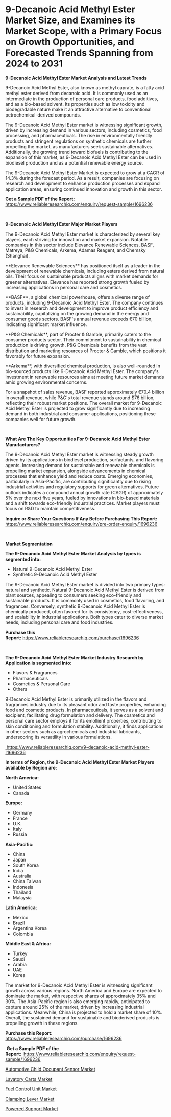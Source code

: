 <p><h1>9-Decanoic Acid Methyl Ester Market Size, and Examines its Market Scope, with a Primary Focus on Growth Opportunities, and Forecasted Trends Spanning from 2024 to 2031</h1></p><p><strong>9-Decanoic Acid Methyl Ester Market Analysis and Latest Trends</strong></p>
<p><p>9-Decanoic Acid Methyl Ester, also known as methyl caprate, is a fatty acid methyl ester derived from decanoic acid. It is commonly used as an intermediate in the production of personal care products, food additives, and as a bio-based solvent. Its properties such as low toxicity and biodegradable nature make it an attractive alternative to conventional petrochemical-derived compounds.</p><p>The 9-Decanoic Acid Methyl Ester market is witnessing significant growth, driven by increasing demand in various sectors, including cosmetics, food processing, and pharmaceuticals. The rise in environmentally friendly products and stringent regulations on synthetic chemicals are further propelling the market, as manufacturers seek sustainable alternatives. Additionally, the growing trend toward biofuels is contributing to the expansion of this market, as 9-Decanoic Acid Methyl Ester can be used in biodiesel production and as a potential renewable energy source.</p><p>The 9-Decanoic Acid Methyl Ester Market is expected to grow at a CAGR of 14.3% during the forecast period. As a result, companies are focusing on research and development to enhance production processes and expand application areas, ensuring continued innovation and growth in this sector.</p></p>
<p><strong>Get a Sample PDF of the Report:&nbsp;</strong> <a href="https://www.reliableresearchiq.com/enquiry/request-sample/1696236?utm_campaign=1124&utm_medium=2&utm_source=Github&utm_content=ia&utm_term=19102024&utm_id=9-decanoic-acid-methyl-ester">https://www.reliableresearchiq.com/enquiry/request-sample/1696236</a></p>
<p>&nbsp;</p>
<p><strong>9-Decanoic Acid Methyl Ester Major Market Players</strong></p>
<p><p>The 9-Decanoic Acid Methyl Ester market is characterized by several key players, each striving for innovation and market expansion. Notable companies in this sector include Elevance Renewable Sciences, BASF, Matreya, P&G Chemicals, Arkema, Adamas Reagent, and Chemsky (Shanghai). </p><p>**Elevance Renewable Sciences** has positioned itself as a leader in the development of renewable chemicals, including esters derived from natural oils. Their focus on sustainable products aligns with market demands for greener alternatives. Elevance has reported strong growth fueled by increasing applications in personal care and cosmetics.</p><p>**BASF**, a global chemical powerhouse, offers a diverse range of products, including 9-Decanoic Acid Methyl Ester. The company continues to invest in research and development to improve product efficiency and sustainability, capitalizing on the growing demand in the energy and consumer goods sectors. BASF's annual revenue exceeds €70 billion, indicating significant market influence.</p><p>**P&G Chemicals**, part of Procter & Gamble, primarily caters to the consumer products sector. Their commitment to sustainability in chemical production is driving growth. P&G Chemicals benefits from the vast distribution and marketing resources of Procter & Gamble, which positions it favorably for future expansion.</p><p>**Arkema**, with diversified chemical production, is also well-rounded in bio-sourced products like 9-Decanoic Acid Methyl Ester. The company's investment in renewable resources aims at meeting future market demands amid growing environmental concerns.</p><p>For a snapshot of sales revenue, BASF reported approximately €70.4 billion in overall revenue, while P&G's total revenue stands around $76 billion, reflecting their robust market positions. The overall market for 9-Decanoic Acid Methyl Ester is projected to grow significantly due to increasing demand in both industrial and consumer applications, positioning these companies well for future growth.</p></p>
<p>&nbsp;</p>
<p><strong>What Are The Key Opportunities For 9-Decanoic Acid Methyl Ester Manufacturers?</strong></p>
<p><p>The 9-Decanoic Acid Methyl Ester market is witnessing steady growth driven by its applications in biodiesel production, surfactants, and flavoring agents. Increasing demand for sustainable and renewable chemicals is propelling market expansion, alongside advancements in chemical processes that enhance yield and reduce costs. Emerging economies, particularly in Asia-Pacific, are contributing significantly due to rising industrial activities and regulatory supports for green alternatives. Future outlook indicates a compound annual growth rate (CAGR) of approximately 5% over the next five years, fueled by innovations in bio-based materials and a shift towards eco-friendly industrial practices. Market players must focus on R&D to maintain competitiveness.</p></p>
<p><strong>Inquire or Share Your Questions If Any Before Purchasing This Report:</strong> <a href="https://www.reliableresearchiq.com/enquiry/pre-order-enquiry/1696236?utm_campaign=1124&utm_medium=2&utm_source=Github&utm_content=ia&utm_term=19102024&utm_id=9-decanoic-acid-methyl-ester">https://www.reliableresearchiq.com/enquiry/pre-order-enquiry/1696236</a></p>
<p>&nbsp;</p>
<p><strong>Market Segmentation</strong></p>
<p><strong>The 9-Decanoic Acid Methyl Ester Market Analysis by types is segmented into:</strong></p>
<p><ul><li>Natural 9-Decanoic Acid Methyl Ester</li><li>Synthetic 9-Decanoic Acid Methyl Ester</li></ul></p>
<p><p>The 9-Decanoic Acid Methyl Ester market is divided into two primary types: natural and synthetic. Natural 9-Decanoic Acid Methyl Ester is derived from plant sources, appealing to consumers seeking eco-friendly and sustainable products. It is commonly used in cosmetics, food flavoring, and fragrances. Conversely, synthetic 9-Decanoic Acid Methyl Ester is chemically produced, often favored for its consistency, cost-effectiveness, and scalability in industrial applications. Both types cater to diverse market needs, including personal care and food industries.</p></p>
<p><strong>Purchase this Report:&nbsp;</strong><a href="https://www.reliableresearchiq.com/purchase/1696236?utm_campaign=1124&utm_medium=2&utm_source=Github&utm_content=ia&utm_term=19102024&utm_id=9-decanoic-acid-methyl-ester">https://www.reliableresearchiq.com/purchase/1696236</a></p>
<p>&nbsp;</p>
<p><strong>The 9-Decanoic Acid Methyl Ester Market Industry Research by Application is segmented into:</strong></p>
<p><ul><li>Flavors & Fragrances</li><li>Pharmaceuticals</li><li>Cosmetics & Personal Care</li><li>Others</li></ul></p>
<p><p>9-Decanoic Acid Methyl Ester is primarily utilized in the flavors and fragrances industry due to its pleasant odor and taste properties, enhancing food and cosmetic products. In pharmaceuticals, it serves as a solvent and excipient, facilitating drug formulation and delivery. The cosmetics and personal care sector employs it for its emollient properties, contributing to skin conditioning and formulation stability. Additionally, it finds applications in other sectors such as agrochemicals and industrial lubricants, underscoring its versatility in various formulations.</p></p>
<p><a href="https://www.reliableresearchiq.com/9-decanoic-acid-methyl-ester-r1696236?utm_campaign=1124&utm_medium=2&utm_source=Github&utm_content=ia&utm_term=19102024&utm_id=9-decanoic-acid-methyl-ester">&nbsp;https://www.reliableresearchiq.com/9-decanoic-acid-methyl-ester-r1696236</a></p>
<p><strong>In terms of Region, the 9-Decanoic Acid Methyl Ester Market Players available by Region are:</strong></p>
<p>
    <p> <strong> North America: </strong>
        <ul>
            <li>United States</li>
            <li>Canada</li>
        </ul>
        </p> 
    <p> <strong> Europe: </strong>
        <ul>
            <li>Germany</li>
            <li>France</li>
            <li>U.K.</li>
            <li>Italy</li>
            <li>Russia</li>
        </ul>
        </p> 
    <p> <strong> Asia-Pacific: </strong>
        <ul>
            <li>China</li>
            <li>Japan</li>
            <li>South Korea</li>
            <li>India</li>
            <li>Australia</li>
            <li>China Taiwan</li>
            <li>Indonesia</li>
            <li>Thailand</li>
            <li>Malaysia</li>
        </ul>
        </p> 
    <p> <strong> Latin America: </strong>
        <ul>
            <li>Mexico</li>
            <li>Brazil</li>
            <li>Argentina Korea</li>
            <li>Colombia</li>
        </ul>
        </p> 
    <p> <strong> Middle East & Africa: </strong>
        <ul>
            <li>Turkey</li>
            <li>Saudi</li>
            <li>Arabia</li>
            <li>UAE</li>
            <li>Korea</li>
        </ul>
    </p>
    </p>
<p><p>The market for 9-Decanoic Acid Methyl Ester is witnessing significant growth across various regions. North America and Europe are expected to dominate the market, with respective shares of approximately 35% and 30%. The Asia-Pacific region is also emerging rapidly, anticipated to capture around 25% of the market, driven by increasing industrial applications. Meanwhile, China is projected to hold a market share of 10%. Overall, the sustained demand for sustainable and bioderived products is propelling growth in these regions.</p></p>
<p><strong>Purchase this Report: </strong><a href="https://www.reliableresearchiq.com/purchase/1696236?utm_campaign=1124&utm_medium=2&utm_source=Github&utm_content=ia&utm_term=19102024&utm_id=9-decanoic-acid-methyl-ester">https://www.reliableresearchiq.com/purchase/1696236</a></p>
<p>&nbsp;<strong>Get a Sample PDF of the Report:&nbsp;&nbsp;</strong><a href="https://www.reliableresearchiq.com/enquiry/request-sample/1696236?utm_campaign=1124&utm_medium=2&utm_source=Github&utm_content=ia&utm_term=19102024&utm_id=9-decanoic-acid-methyl-ester">https://www.reliableresearchiq.com/enquiry/request-sample/1696236</a></p>
<p><strong></strong></p>
<p><p><a href="https://github.com/angilaguardtd7/Market-Research-Report-List-1/blob/main/automotive-child-occupant-sensor-market.md?utm_campaign=1124&utm_medium=2&utm_source=Github&utm_content=ia&utm_term=19102024&utm_id=9-decanoic-acid-methyl-ester">Automotive Child Occupant Sensor Market</a></p><p><a href="https://www.linkedin.com/pulse/mapping-lavatory-carts-market-trends-challenges-breakthroughs-gbyue?utm_campaign=1124&utm_medium=2&utm_source=Github&utm_content=ia&utm_term=19102024&utm_id=9-decanoic-acid-methyl-ester">Lavatory Carts Market</a></p><p><a href="https://www.linkedin.com/pulse/global-fuel-control-unit-market-opportunities-challenges2024-i2f7e?utm_campaign=1124&utm_medium=2&utm_source=Github&utm_content=ia&utm_term=19102024&utm_id=9-decanoic-acid-methyl-ester">Fuel Control Unit Market</a></p><p><a href="https://github.com/padencrooks0o/Market-Research-Report-List-1/blob/main/clamping-lever-market.md?utm_campaign=1124&utm_medium=2&utm_source=Github&utm_content=ia&utm_term=19102024&utm_id=9-decanoic-acid-methyl-ester">Clamping Lever Market</a></p><p><a href="https://issuu.com/reportprime-2/docs/powered-support-market-size-2030.pp_c8af2d14e47390?utm_campaign=1124&utm_medium=2&utm_source=Github&utm_content=ia&utm_term=19102024&utm_id=9-decanoic-acid-methyl-ester">Powered Support Market</a></p></p>